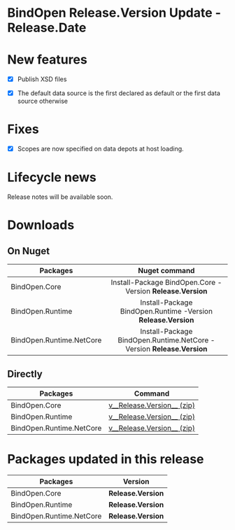 BindOpen __Release.Version__ Update - __Release.Date__
====

# New features

- [X] Publish XSD files
- [X] The default data source is the first declared as default or the first data source otherwise


# Fixes

- [X] Scopes are now specified on data depots at host loading.


# Lifecycle news

Release notes will be available soon.


# Downloads

## On Nuget

| Packages                 |                                Nuget command                            |
|--------------------------|:-----------------------------------------------------------------------:|
| BindOpen.Core            | Install-Package BindOpen.Core -Version __Release.Version__              |
| BindOpen.Runtime         | Install-Package BindOpen.Runtime -Version __Release.Version__           |
| BindOpen.Runtime.NetCore | Install-Package BindOpen.Runtime.NetCore -Version __Release.Version__   |

## Directly

| Packages                 |                                      Command                            |
|--------------------------|:-----------------------------------------------------------------------:|
| BindOpen.Core            | [v__Release.Version__ (zip)](https://storage.bindopen.org/pgrkhpym/releases/bindopen.core/BindOpen.Core-__Release.Version__.zip) |
| BindOpen.Runtime         | [v__Release.Version__ (zip)](https://storage.bindopen.org/pgrkhpym/releases/bindopen.runtime/BindOpen.Runtime-__Release.Version__.zip) |
| BindOpen.Runtime.NetCore | [v__Release.Version__ (zip)](https://storage.bindopen.org/pgrkhpym/releases/bindopen.runtime.netocore/BindOpen.Runtime.NetCore-__Release.Version__.zip) |



# Packages updated in this release

| Packages                 |         Version       |
|--------------------------|:---------------------:|
| BindOpen.Core            | __Release.Version__   |
| BindOpen.Runtime         | __Release.Version__   |
| BindOpen.Runtime.NetCore | __Release.Version__   |